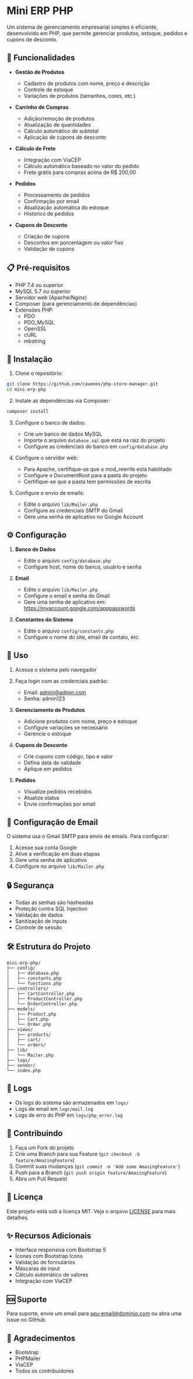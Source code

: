 # Mini ERP PHP

Um sistema de gerenciamento empresarial simples e eficiente, desenvolvido em PHP, que permite gerenciar produtos, estoque, pedidos e cupons de desconto.

## 🚀 Funcionalidades

- **Gestão de Produtos**
  - Cadastro de produtos com nome, preço e descrição
  - Controle de estoque
  - Variações de produtos (tamanhos, cores, etc.)

- **Carrinho de Compras**
  - Adição/remoção de produtos
  - Atualização de quantidades
  - Cálculo automático de subtotal
  - Aplicação de cupons de desconto

- **Cálculo de Frete**
  - Integração com ViaCEP
  - Cálculo automático baseado no valor do pedido
  - Frete grátis para compras acima de R$ 200,00

- **Pedidos**
  - Processamento de pedidos
  - Confirmação por email
  - Atualização automática do estoque
  - Histórico de pedidos

- **Cupons de Desconto**
  - Criação de cupons
  - Descontos em porcentagem ou valor fixo
  - Validação de cupons

## 📋 Pré-requisitos

- PHP 7.4 ou superior
- MySQL 5.7 ou superior
- Servidor web (Apache/Nginx)
- Composer (para gerenciamento de dependências)
- Extensões PHP:
  - PDO
  - PDO_MySQL
  - OpenSSL
  - cURL
  - mbstring

## 🔧 Instalação

1. Clone o repositório:
```bash
git clone https://github.com/caueeex/php-store-manager.git
cd mini-erp-php
```

2. Instale as dependências via Composer:
```bash
composer install
```

3. Configure o banco de dados:
   - Crie um banco de dados MySQL
   - Importe o arquivo `database.sql` que está na raiz do projeto
   - Configure as credenciais do banco em `config/database.php`

4. Configure o servidor web:
   - Para Apache, certifique-se que o mod_rewrite está habilitado
   - Configure o DocumentRoot para a pasta do projeto
   - Certifique-se que a pasta tem permissões de escrita

5. Configure o envio de emails:
   - Edite o arquivo `lib/Mailer.php`
   - Configure as credenciais SMTP do Gmail
   - Gere uma senha de aplicativo no Google Account

## ⚙️ Configuração

1. **Banco de Dados**
   - Edite o arquivo `config/database.php`
   - Configure host, nome do banco, usuário e senha

2. **Email**
   - Edite o arquivo `lib/Mailer.php`
   - Configure o email e senha do Gmail
   - Gere uma senha de aplicativo em: https://myaccount.google.com/apppasswords

3. **Constantes do Sistema**
   - Edite o arquivo `config/constants.php`
   - Configure o nome do site, email de contato, etc.

## 🚀 Uso

1. Acesse o sistema pelo navegador
2. Faça login com as credenciais padrão:
   - Email: admin@admin.com
   - Senha: admin123

3. **Gerenciamento de Produtos**
   - Adicione produtos com nome, preço e estoque
   - Configure variações se necessário
   - Gerencie o estoque

4. **Cupons de Desconto**
   - Crie cupons com código, tipo e valor
   - Defina data de validade
   - Aplique em pedidos

5. **Pedidos**
   - Visualize pedidos recebidos
   - Atualize status
   - Envie confirmações por email

## 📧 Configuração de Email

O sistema usa o Gmail SMTP para envio de emails. Para configurar:

1. Acesse sua conta Google
2. Ative a verificação em duas etapas
3. Gere uma senha de aplicativo
4. Configure no arquivo `lib/Mailer.php`

## 🔒 Segurança

- Todas as senhas são hasheadas
- Proteção contra SQL Injection
- Validação de dados
- Sanitização de inputs
- Controle de sessão

## 🛠️ Estrutura do Projeto

```
mini-erp-php/
├── config/
│   ├── database.php
│   ├── constants.php
│   └── functions.php
├── controllers/
│   ├── CartController.php
│   ├── ProductController.php
│   └── OrderController.php
├── models/
│   ├── Product.php
│   ├── Cart.php
│   └── Order.php
├── views/
│   ├── products/
│   ├── cart/
│   └── orders/
├── lib/
│   └── Mailer.php
├── logs/
├── vendor/
└── index.php
```

## 📝 Logs

- Os logs do sistema são armazenados em `logs/`
- Logs de email em `logs/mail.log`
- Logs de erro do PHP em `logs/php_error.log`

## 🤝 Contribuindo

1. Faça um Fork do projeto
2. Crie uma Branch para sua Feature (`git checkout -b feature/AmazingFeature`)
3. Commit suas mudanças (`git commit -m 'Add some AmazingFeature'`)
4. Push para a Branch (`git push origin feature/AmazingFeature`)
5. Abra um Pull Request

## 📄 Licença

Este projeto está sob a licença MIT. Veja o arquivo [LICENSE](LICENSE) para mais detalhes.

## ✨ Recursos Adicionais

- Interface responsiva com Bootstrap 5
- Ícones com Bootstrap Icons
- Validação de formulários
- Máscaras de input
- Cálculo automático de valores
- Integração com ViaCEP

## 🆘 Suporte

Para suporte, envie um email para seu-email@dominio.com ou abra uma issue no GitHub.

## 🙏 Agradecimentos

- Bootstrap
- PHPMailer
- ViaCEP
- Todos os contribuidores
